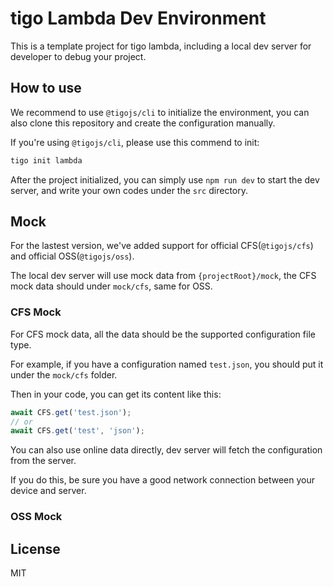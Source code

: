 # tigo Lambda Dev Environment

This is a template project for tigo lambda, including a local dev server for developer to debug your project.

## How to use

We recommend to use `@tigojs/cli` to initialize the environment, you can also clone this repository and create the configuration manually.

If you're using `@tigojs/cli`, please use this commend to init:

```bash
tigo init lambda
```

After the project initialized, you can simply use `npm run dev` to start the dev server, and write your own codes under the `src` directory.

## Mock

For the lastest version, we've added support for official CFS(`@tigojs/cfs`) and official OSS(`@tigojs/oss`).

The local dev server will use mock data from `{projectRoot}/mock`, the CFS mock data should under `mock/cfs`, same for OSS.

### CFS Mock

For CFS mock data, all the data should be the supported configuration file type.

For example, if you have a configuration named `test.json`, you should put it under the `mock/cfs` folder.

Then in your code, you can get its content like this:

```js
await CFS.get('test.json');
// or
await CFS.get('test', 'json');
```

You can also use online data directly, dev server will fetch the configuration from the server.

If you do this, be sure you have a good network connection between your device and server.

### OSS Mock



## License

MIT
